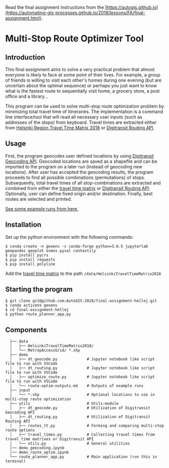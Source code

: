 Read the final assignment instructions from the [https://autogis.github.io](https://automating-gis-processes.github.io/2018/lessons/FA/final-assignment.html).

# Multi-Stop Route Optimizer Tool
## Introduction
This final assignment aims to solve a very practical problem that almost everyone is likely to face at some point of their lives. For example, a group of friends is willing to visit each other's homes during one evening (but are uncertain about the optimal sequence) or perhaps you just want to know what is the fastest route to sequentially visit home, a grocery store, a post office and a library... 

This program can be used to solve multi-stop route optimization problem by minimizing total travel time of itineraries. The implementation is a command line interface/tool that will read all necessary user inputs (such as addresses of the stops) from keyboard. Travel times are extracted either from [Helsinki Region Travel Time Matrix 2018](https://blogs.helsinki.fi/accessibility/helsinki-region-travel-time-matrix-2018/) or [Digitransit Routing API](https://digitransit.fi/en/developers/apis/1-routing-api/). 

## Usage
First, the program geocodes user defined locations by using [Digitransit Geocoding API](https://digitransit.fi/en/developers/apis/2-geocoding-api/). Geocoded locations are saved as a shapefile and can be imported to the program on a later run (instead of geocoding new locations). After user has accepted the geocoding results, the program proceeds to find all possible combinations (permutations) of stops. Subsequently, total travel times of all stop-combinations are extracted and combined from either the [travel time matrix](https://blogs.helsinki.fi/accessibility/helsinki-region-travel-time-matrix-2018/) or [Digitransit Routing API](https://digitransit.fi/en/developers/apis/1-routing-api/). Optionally, user can define fixed origin and/or destination. Finally, best routes are selected and printed. 

[See some example runs from here.](demo/route-optim-outputs.md)

## Installation
Set up the python environment with the following commands:
```
$ conda create -n geoenv -c conda-forge python=3.6.5 jupyterlab geopandas geoplot osmnx pysal contextily
$ pip install pycrs
$ pip install requests
$ pip install polyline
```
Add the [travel time matrix](https://blogs.helsinki.fi/accessibility/helsinki-region-travel-time-matrix-2018/)
 to the path `/data/HelsinkiTravelTimeMatrix2018`

## Starting the program
```
$ git clone git@github.com:AutoGIS-2018/final-assignment-hellej.git
$ conda activate geoenv
$ cd final-assignment-hellej
$ python route_planner_app.py
```

## Components
``` 
  ├── data
  │   ├── HelsinkiTravelTimeMatrix2018/     
  │   └── MetropAccessGrid/ *.shp
  ├── demo
  │   ├── dt_geocode.py             # Jupyter notebook like script file to run with VSCode
  │   ├── dt_routing.py             # Jupyter notebook like script file to run with VSCode
  │   ├── optimize_route.py         # Jupyter notebook like script file to run with VSCode
  │   └── route-optim-outputs.md    # Outputs of example runs
  ├── input
  │   └── *.shp                     # Optional locations to use in multi-stop route optimization
  ├── utils                         # Utils-module
  │   ├── dt_geocode.py             # Utilization of Digitransit Geocoding API
  │   ├── dt_routing.py             # Utilization of Digitransit Routing API
  │   ├── routes_tt.py              # Forming and comparing multi-stop route options
  │   ├── travel_times.py           # Collecting travel times from travel time matrixes or Digitransit API
  │   └── utils.py                  # General utilities
  │── demo_geocoding.ipynb
  │── demo_route_optim.ipynb
  └── route_planner_app.py          # Main application (run this in terminal)
```
